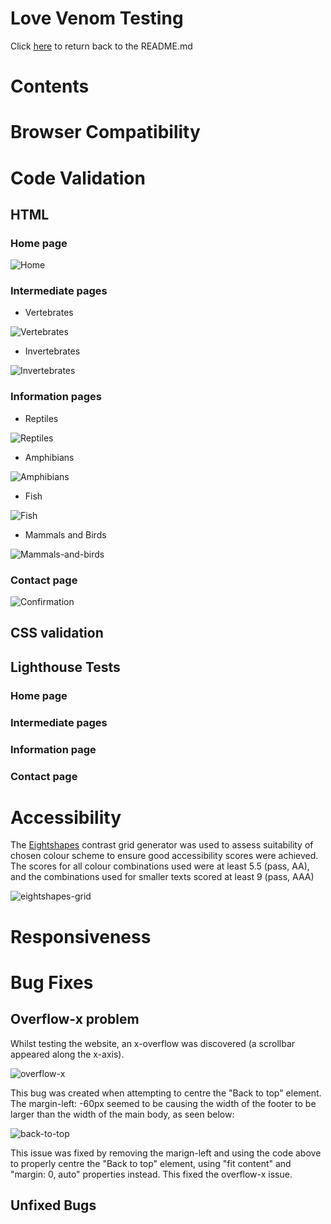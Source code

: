 # Love Venom Testing

Click [here](README.md) to return back to the README.md

# Contents

# Browser Compatibility



# Code Validation
## HTML
### Home page
![Home](documentation/testing/html-home.png)

### Intermediate pages
- Vertebrates

![Vertebrates](documentation/testing/html-vertebrates.png)

- Invertebrates

![Invertebrates](documentation/testing/html-invertebrates.png)

### Information pages
- Reptiles

![Reptiles](documentation/testing/html-reptiles.png)

- Amphibians

![Amphibians](documentation/testing/html-amphibians.png)

- Fish

![Fish](documentation/testing/html-fish.png)

- Mammals and Birds

![Mammals-and-birds](documentation/testing/html-m-and-b.png)

<!-- spiders
scorpions
insects
marine -->


### Contact page
<!-- contact ![](documentation/testing/html-) -->
![Confirmation](documentation/testing/html-confirmation.png)


## CSS validation


## Lighthouse Tests
### Home page


### Intermediate pages

### Information page

### Contact page

# Accessibility
The [Eightshapes](https://contrast-grid.eightshapes.com/?version=1.1.0&background-colors=&foreground-colors=%23FFFFFF%2C%20White%0D%0A%23000000%2C%20Black%0D%0A%23dde7c7%0D%0A%2382a89c%0D%0A%2373b8cc%0D%0A%2302789e%0D%0A%23003859%0D%0A%23126100%0D%0A&es-color-form__tile-size=compact&es-color-form__show-contrast=aaa&es-color-form__show-contrast=aa&es-color-form__show-contrast=aa18&es-color-form__show-contrast=dnp) contrast grid generator was used to assess suitability of chosen colour scheme to ensure good accessibility scores were achieved. The scores for all colour combinations used were at least 5.5 (pass, AA), and the combinations used for smaller texts scored at least 9 (pass, AAA)

![eightshapes-grid](documentation/testing/contrast-grid-annotated.jpg)

# Responsiveness




# Bug Fixes
## Overflow-x problem
Whilst testing the website, an x-overflow was discovered (a scrollbar appeared along the x-axis). 

![overflow-x](documentation/testing/overflow-x.png)


This bug was created when attempting to centre the "Back to top" element. The margin-left: -60px seemed to be causing the width of the footer to be larger than the width of the main body, as seen below:

![back-to-top](documentation/testing/overflow-x-issue.jpg)


This issue was fixed by removing the marign-left and using the code above to properly centre the "Back to top" element, using "fit content" and "margin: 0, auto" properties instead. This fixed the overflow-x issue.


## Unfixed Bugs

<!-- iPad landscape issue? -->